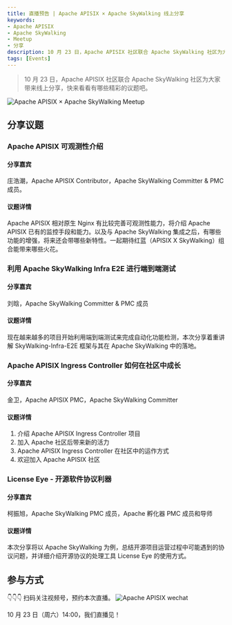 ```yaml
---
title: 直播预告 | Apache APISIX × Apache SkyWalking 线上分享
keywords:
- Apache APISIX
- Apache SkyWalking
- Meetup
- 分享
description: 10 月 23 日，Apache APISIX 社区联合 Apache SkyWalking 社区为大家带来线上分享。
tags: [Events]
---
```

> 10 月 23 日，Apache APISIX 社区联合 Apache SkyWalking 社区为大家带来线上分享，快来看看有哪些精彩的议题吧。
<!--truncate-->

![Apache APISIX × Apache SkyWalking Meetup](https://static.apiseven.com/202108/1634607898296-26d3dbea-da8b-41cc-a50d-b4aa37f69f5f.jpeg)

## 分享议题

### Apache APISIX 可观测性介绍

#### 分享嘉宾

庄浩潮，Apache APISIX Contributor，Apache SkyWalking Committer & PMC 成员。

#### 议题详情

Apache APISIX 相对原生 Nginx 有比较完善可观测性能力，将介绍 Apache APISIX 已有的监控手段和能力。以及与 Apache SkyWalking 集成之后，有哪些功能的增强，将来还会带哪些新特性。一起期待红蓝（APISIX X SkyWalking）组合能带来哪些火花。

### 利用 Apache SkyWalking Infra E2E 进行端到端测试

#### 分享嘉宾

刘晗，Apache SkyWalking Committer & PMC 成员

#### 议题详情

现在越来越多的项目开始利用端到端测试来完成自动化功能检测，本次分享着重讲解 SkyWalking-Infra-E2E 框架与其在 Apache SkyWalking 中的落地。

### Apache APISIX Ingress Controller 如何在社区中成长

#### 分享嘉宾

金卫，Apache APISIX PMC，Apache SkyWalking Committer

#### 议题详情

1. 介绍 Apache APISIX Ingress Controller 项目
2. 加入 Apache 社区后带来新的活力
3. Apache APISIX Ingress Controller 在社区中的运作方式
4. 欢迎加入 Apache APISIX 社区

### License Eye - 开源软件协议利器

#### 分享嘉宾

柯振旭，Apache SkyWalking PMC 成员，Apache 孵化器 PMC 成员和导师

#### 议题详情

本次分享将以 Apache SkyWalking 为例，总结开源项目运营过程中可能遇到的协议问题，并详细介绍开源协议的处理工具 License Eye 的使用方式。

## 参与方式

👇👇👇 扫码关注视频号，预约本次直播。
![Apache APISIX wechat](https://static.apiseven.com/202108/1636726781199-365062a9-d0aa-4604-81dc-20e2ace1e20e.png)

10 月 23 日（周六）14:00，我们直播见！
